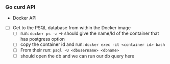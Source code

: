 ### Go curd API

- Docker API
- [ ] Get to the PSQL database from within the Docker image
  - [ ] run: `docker ps -a` -> should give the name/Id of the container that has postgress option
  - [ ] copy the container id and run: `docker exec -it <container id> bash`
  - [ ] From their run: `psql -U <dbusername> <dbname>`
  - [ ] should open the db and we can run our db query here

